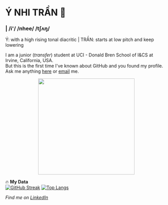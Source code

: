 # Ý NHI TRẦN 👋
### | /i'/ /nhee/ /tʃʌŋ/
Ý: with a high rising tonal diacritic  |  TRẦN: starts at low pitch and keep lowering
<!--
https://www.vocabulary.com/resources/ipa-pronunciation/
https://www.youtube.com/@vietnamesetoconnect
-->
I am a junior (*transfer*) student at UCI - Donald Bren School of I&CS at Irvine, California, USA. <br>
But this is the first time I've known about GitHub and you found my profile. <br>
Ask me anything [here](https://github.com/ynhi27/ynhi27/issues/new) or [email](mailto:tranynhi27@gmail.com) me. <br>


<div id="header" align="center">
  <img src="https://media2.giphy.com/media/v1.Y2lkPTc5MGI3NjExaTc5M2s5djhsdnU1NDU1bWJ5ZnJrMWI1dTQwYTJ3bDVjbG15dXRpMCZlcD12MV9pbnRlcm5hbF9naWZfYnlfaWQmY3Q9cw/WSBeyxvC1jH496xQGA/giphy.webp" width="300">
</div>


🔥 **My Data** <br>
[![GitHub Streak](https://github-readme-streak-stats-seven-lyart.vercel.app?user=ynhi27&theme=transparent&date_format=M%20j%5B%2C%20Y%5D)](https://git.io/streak-stats) [![Top Langs](https://github-readme-stats.vercel.app/api/top-langs/?username=your-github-username)](https://github.com/anuraghazra/github-readme-stats)


<!--
https://www.sitepoint.com/github-profile-readme/
https://github-readme-streak-stats-seven-lyart.vercel.app/demo/
-->

*Find me on [LinkedIn](https://www.linkedin.com/in/nhitrany/)*

